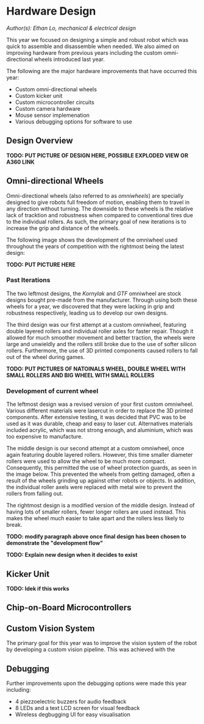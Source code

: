 # Hardware Design

_Author(s): Ethan Lo, mechanical & electrical design_

This year we focused on designing a simple and robust robot which was quick to assemble and disassemble when needed. 
We also aimed on improving hardware from previous years including the custom omni-directional wheels introduced last 
year.

The following are the major hardware improvements that have occurred this year:

* Custom omni-directional wheels
* Custom kicker unit
* Custom microcontroller circuits
* Custom camera hardware
* Mouse sensor implemenation
* Various debugging options for software to use

## Design Overview

**TODO: PUT PICTURE OF DESIGN HERE, POSSIBLE EXPLODED VIEW OR A360 LINK**

## Omni-directional Wheels

Omni-directional wheels (also referred to as *omniwheels*) are specially designed to give robots full freedom of 
motion, enabling them to travel in any direction without turning. The downside to these wheels is the relative lack 
of tracktion and robustness when compared to conventional tires due to the individual rollers. As such, the primary 
goal of new iterations is to increase the grip and distance of the wheels.

The following image shows the development of the omniwheel used throughout the years of competition with the rightmost 
being the latest design:

**TODO: PUT PICTURE HERE**

### Past Iterations

The two leftmost designs, the *Kornylak* and *GTF* omniwheel are stock designs bought pre-made from the manufacturer. 
Through using both these wheels for a year, we discovered that they were lacking in grip and robustness respectively, 
leading us to develop our own designs.

The third design was our first attempt at a custom omniwheel, featuring double layered rollers and individual roller 
axles for faster repair. Though it allowed for much smoother movement and better traction, the wheels were large and 
unwieldly and the rollers still broke due to the use of softer silicon rollers. Furthermore, the use of 3D printed 
components caused rollers to fall out of the wheel during games.

**TODO: PUT PICTURES OF NATOINALS WHEEL, DOUBLE WHEEL WITH SMALL ROLLERS AND BIG WHEEL WITH SMALL ROLLERS**


### Development of current wheel

The leftmost design was a revised version of your first custom omniwheel. Various different materials were lasercut in
order to replace the 3D printed components. After extensive testing, it was decided that PVC was to be used as it was 
durable, cheap and easy to laser cut. Alternatives materials included acrylic, which was not strong enough, and 
aluminium, which was too expensive to manufacture. 

The middle design is our second attempt at a custom omniwheel, once again featuring double layered rollers. However, 
this time smaller diameter rollers were used to allow the wheel to be much more compact. Consequently, this permitted 
the use of wheel protection guards, as seen in the image below. This prevented the wheels from getting damaged, often a 
result of the wheels grinding up against other robots or objects. In addition, the individual roller axels were replaced
with metal wire to prevent the rollers from falling out.

The rightmost design is a modified version of the middle design. Instead of having lots of smaller rollers, fewer longer 
rollers are used instead. This makes the wheel much easier to take apart and the rollers less likely to break.

**TODO: modify paragraph above once final design has been chosen to demonstrate the "development flow"**

**TODO: Explain new design when it decides to exist**

## Kicker Unit

**TODO: Idek if this works**

## Chip-on-Board Microcontrollers

## Custom Vision System

The primary goal for this year was to improve the vision system of the robot by developing a custom vision pipeline.
This was achieved with the 

## Debugging

Further improvements upon the debugging options were made this year including:
* 4 piezzoelectric buzzers for audio feedback
* 8 LEDs and a text LCD screen for visual feedback
* Wireless degbugging UI for easy visualisation
